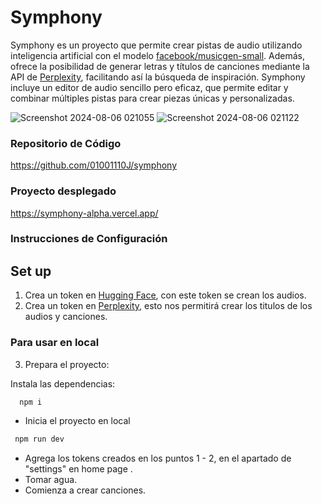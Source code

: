 # Symphony

Symphony es un proyecto que permite crear pistas de audio utilizando inteligencia artificial con el modelo [facebook/musicgen-small](https://huggingface.co/facebook/musicgen-small). Además, ofrece la posibilidad de generar letras y títulos de canciones mediante la API de [Perplexity](perplexity.ai), facilitando así la búsqueda de inspiración. Symphony incluye un editor de audio sencillo pero eficaz, que permite editar y combinar múltiples pistas para crear piezas únicas y personalizadas.

![Screenshot 2024-08-06 021055](https://github.com/user-attachments/assets/9ef37626-8dc6-4e14-a0e5-9579b7008a8f)
![Screenshot 2024-08-06 021122](https://github.com/user-attachments/assets/9097aef0-1811-48a7-aa97-f5cbf1cf93d3)

### Repositorio de Código

https://github.com/01001110J/symphony

### Proyecto desplegado

https://symphony-alpha.vercel.app/

### Instrucciones de Configuración

## Set up

1. Crea un token en [Hugging Face](https://huggingface.co/settings/tokens), con este token se crean los audios.
2. Crea un token en [Perplexity](https://www.perplexity.ai/settings/api), esto nos permitirá crear los titulos de los audios y canciones.

### Para usar en local
3. Prepara el proyecto:

Instala las dependencias:
``` bash
  npm i 
```
- Inicia el proyecto en local
```bash
 npm run dev
```

- Agrega los tokens creados en los puntos 1 - 2, en el apartado de "settings" en home page .
- Tomar agua.
- Comienza a crear canciones.
